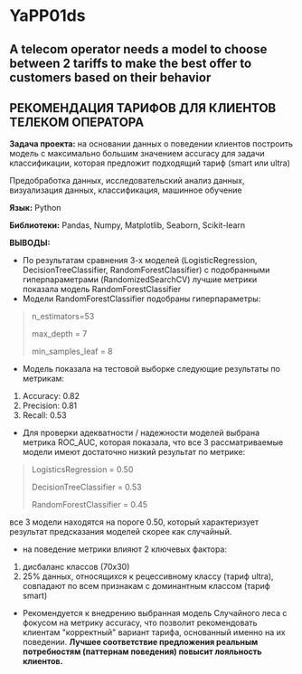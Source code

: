 # YaPP01ds
## A telecom operator needs a model to choose between 2 tariffs to make the best offer to customers based on their behavior
## РЕКОМЕНДАЦИЯ ТАРИФОВ ДЛЯ КЛИЕНТОВ ТЕЛЕКОМ ОПЕРАТОРА

**Задача проекта:** на основании данных о поведении клиентов построить модель с максимально большим значением accuracy для задачи классификации,
которая предложит подходящий тариф (smart или ultra)

Предобработка данных, исследовательский анализ данных, визуализация данных, классификация, машинное обучение

**Язык:** Python

**Библиотеки:** Pandas, Numpy, Matplotlib, Seaborn, Scikit-learn

**ВЫВОДЫ:**

* По результатам сравнения 3-х моделей (LogisticRegression, DecisionTreeClassifier, RandomForestClassifier)
с подобранными гиперпараметрами (RandomizedSearchCV) лучшие метрики показала модель RandomForestClassifier
* Модели RandomForestClassifier подобраны гиперпараметры:
>
> n_estimators=53
>
> max_depth = 7
>
> min_samples_leaf = 8

* Модель показала на тестовой выборке следующие результаты по метрикам:

1. Accuracy: 0.82
2. Precision: 0.81
3. Recall: 0.53

* Для проверки адекватности / надежности моделей выбрана метрика ROC_AUC, которая показала, что все 3 рассматриваемые модели
имеют достаточно низкий результат по метрике:
>
> LogisticsRegression = 0.50
> 
> DecisionTreeClassifier = 0.53
> 
> RandomForestClassifier = 0.45
> 
все 3 модели находятся на пороге 0.50, который характеризует результат предсказания моделей скорее как случайный.

* на поведение метрики влияют 2 ключевых фактора:
1. дисбаланс классов (70х30)
2. 25% данных, относящихся к рецессивному классу (тариф ultra), совпадают по всем признакам с доминантным классом (тариф smart)

* Рекомендуется к внедрению выбранная модель Случайного леса с фокусом на метрику accuracy, что позволит рекомендовать клиентам "корректный" вариант тарифа,
основанный именно на их поведении.
**Лучшее соответствие предложения реальным потребностям (паттернам поведения) повысит лояльность клиентов.**
